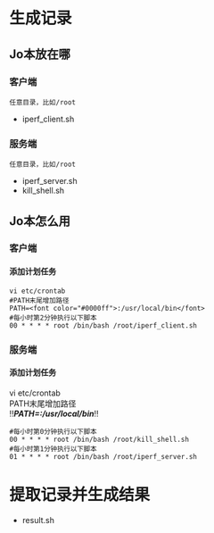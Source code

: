 # 生成记录
## Jo本放在哪
### 客户端
`任意目录，比如/root`
- iperf_client.sh

### 服务端
`任意目录，比如/root`
- iperf_server.sh
- kill_shell.sh

## Jo本怎么用
### 客户端
#### 添加计划任务
``` shell
vi etc/crontab
#PATH末尾增加路径
PATH=<font color="#0000ff">:/usr/local/bin</font>
#每小时第2分钟执行以下脚本
00 * * * * root /bin/bash /root/iperf_client.sh
```
### 服务端
#### 添加计划任务
vi etc/crontab  
PATH末尾增加路径  
:bangbang:***PATH=:/usr/local/bin***:bangbang:  
``` shell
#每小时第0分钟执行以下脚本
00 * * * * root /bin/bash /root/kill_shell.sh
#每小时第1分钟执行以下脚本
01 * * * * root /bin/bash /root/iperf_server.sh
```

# 提取记录并生成结果
- result.sh

